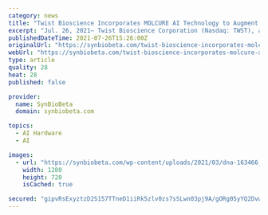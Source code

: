 ```yaml
---
category: news
title: "Twist Bioscience Incorporates MOLCURE AI Technology to Augment Therapeutic Antibody Discovery"
excerpt: "Jul. 26, 2021– Twist Bioscience Corporation (Nasdaq: TWST), a company enabling customers to succeed through its offering of high-quality synthetic DNA using its silicon platform, and MOLCURE Inc., today announced they generated potent,"
publishedDateTime: 2021-07-26T15:26:00Z
originalUrl: "https://synbiobeta.com/twist-bioscience-incorporates-molcure-ai-technology-to-augment-therapeutic-antibody-discovery/"
webUrl: "https://synbiobeta.com/twist-bioscience-incorporates-molcure-ai-technology-to-augment-therapeutic-antibody-discovery/"
type: article
quality: 28
heat: 28
published: false

provider:
  name: SynBioBeta
  domain: synbiobeta.com

topics:
  - AI Hardware
  - AI

images:
  - url: "https://synbiobeta.com/wp-content/uploads/2021/03/dna-163466_1280.jpg"
    width: 1280
    height: 720
    isCached: true

secured: "gipvRsExyztzD2S157TTneD1iiRk5zlv0zs7sSLwn03pj9A/gORg05yYQ2Dvwv47nu8ADjC/h6wf94NyQWjQNJoMTzR/Z2LID7J77hXmHHET6zb4MKXcBIoSfHpgB1Uv5zftpfSpLobgRdE1qlM3AOC8kSZvVkzmEo0RPYU03L31Mv1YyTpRQLhvbSW3Oe+Gu1ni8NBevCQQPNgJo+ciKVGnXymk5yw8hyqQaEkxjKdV4ImcGUfWy7PNPUSQUYvi7AyllfS3n9WKLpZOQ0bBtF/P5sUe4GEb83tDjzbPn9WTDZWoqbXm6FtnL+nfTDC00c6NE5wtiNYxMNzWHwG/knI9+Vy0NBhVgdmA0zWWFgo=;Hum1gqC+T7CTpaS6cZEI+Q=="
---
```


